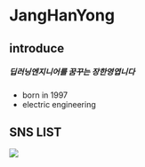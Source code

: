 # JangHanYong 
## introduce
##### 딥러닝엔지니어를 꿈꾸는 장한영엽니다
- born in 1997
- electric engineering


## SNS LIST
<a href="https://www.instagram.com/jjanghan0/" target="_blank"><img src="https://img.shields.io/badge/instar-ff0000?style=flat&logo=000000&logoColor=000000"/></a>
